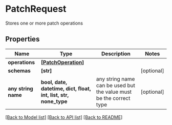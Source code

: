 # PatchRequest

Stores one or more patch operations

## Properties
Name | Type | Description | Notes
------------ | ------------- | ------------- | -------------
**operations** | [**[PatchOperation]**](PatchOperation.md) |  | 
**schemas** | **[str]** |  | [optional] 
**any string name** | **bool, date, datetime, dict, float, int, list, str, none_type** | any string name can be used but the value must be the correct type | [optional]

[[Back to Model list]](../README.md#documentation-for-models) [[Back to API list]](../README.md#documentation-for-api-endpoints) [[Back to README]](../README.md)


